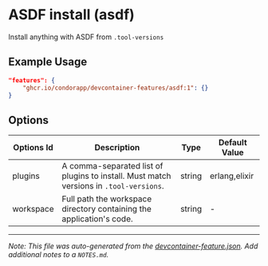
# ASDF install (asdf)

Install anything with ASDF from `.tool-versions`

## Example Usage

```json
"features": {
    "ghcr.io/condorapp/devcontainer-features/asdf:1": {}
}
```

## Options

| Options Id | Description | Type | Default Value |
|-----|-----|-----|-----|
| plugins | A comma-separated list of plugins to install. Must match versions in `.tool-versions`. | string | erlang,elixir |
| workspace | Full path the workspace directory containing the application's code. | string | - |



---

_Note: This file was auto-generated from the [devcontainer-feature.json](https://github.com/condorapp/devcontainer-features/blob/main/src/asdf/devcontainer-feature.json).  Add additional notes to a `NOTES.md`._

